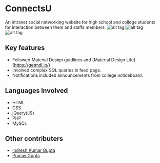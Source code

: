 # ConnectsU
An intranet social networking website for high school and college students for interaction between them and staffs members.
![alt tag](https://raw.githubusercontent.com/swapsha96/ConnectsU/master/Screenshots/17408498_1331009960288757_1478925677_o.png)
![alt tag](https://raw.githubusercontent.com/swapsha96/ConnectsU/master/Screenshots/17380098_1331009776955442_1551712328_o.png)
![alt tag](https://raw.githubusercontent.com/swapsha96/ConnectsU/master/Screenshots/17379736_1331010023622084_1335378316_o.png)
## Key features
- Followed Material Design guidlines and [Material Design Lite}(https://getmdl.io/)
- Involved complex SQL queries in feed page.
- Notifications included announcements from college noticeboard.
## Languages Involved
- HTML
- CSS
- jQuery(JS)
- PHP
- MySQL
## Other contributers
- [Indresh Kumar Gupta](https://github.com/indresh07)
- [Pranav Gupta](https://github.com/pranavgupta1234)
